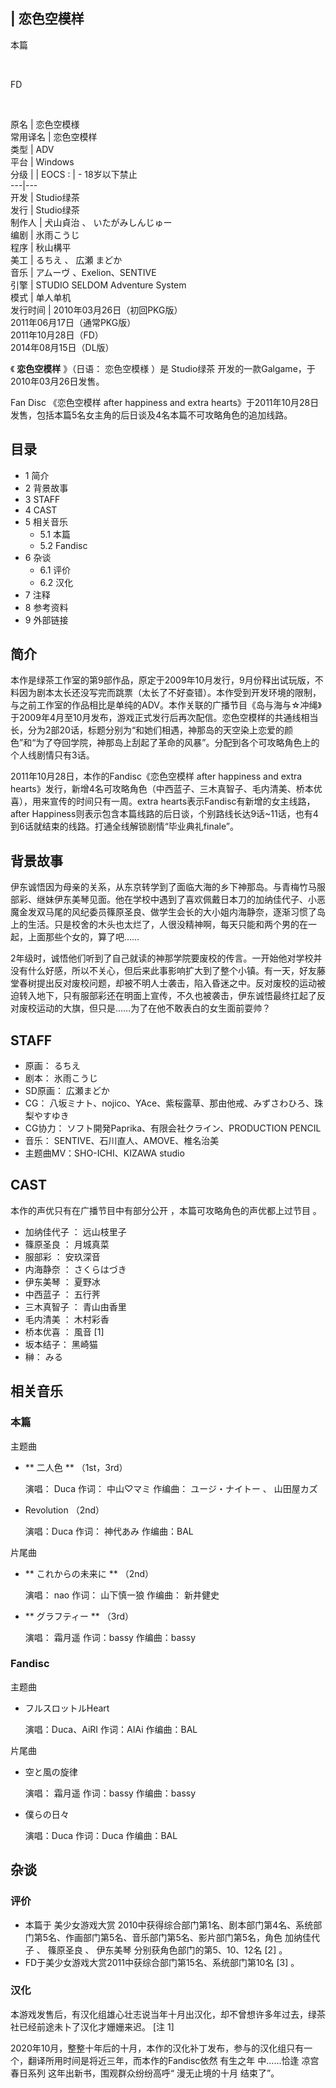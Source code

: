 |  恋色空模样  
---  
  
本篇

</br>

FD

</br>  
  
原名  |  恋色空模様   
常用译名  |  恋色空模样   
类型  |  ADV   
平台  |  Windows   
分级  |  |  EOCS  :  |  \- 18岁以下禁止   
---|---  
开发  |  Studio绿茶   
发行  |  Studio绿茶   
制作人  |  犬山貞治  、  いたがみしんじゅー   
编剧  |  氷雨こうじ   
程序  |  秋山構平   
美工  |  るちえ  、  広瀬 まどか   
音乐  |  アムーヴ  、Exelion、SENTIVE   
引擎  |  STUDIO SELDOM Adventure System   
模式  |  单人单机   
发行时间  |  2010年03月26日（初回PKG版）   
2011年06月17日（通常PKG版）  
2011年10月28日（FD）  
2014年08月15日（DL版）  
  
《 **恋色空模样** 》（日语：  恋色空模様  ）是  Studio绿茶  开发的一款Galgame，于2010年03月26日发售。

Fan Disc  《恋色空模样 after happiness and extra
hearts》于2011年10月28日发售，包括本篇5名女主角的后日谈及4名本篇不可攻略角色的追加线路。

##  目录

  * 1  简介 
  * 2  背景故事 
  * 3  STAFF 
  * 4  CAST 
  * 5  相关音乐 
    * 5.1  本篇 
    * 5.2  Fandisc 
  * 6  杂谈 
    * 6.1  评价 
    * 6.2  汉化 
  * 7  注释 
  * 8  参考资料 
  * 9  外部链接 

##  简介

本作是绿茶工作室的第9部作品，原定于2009年10月发行，9月份释出试玩版，不料因为剧本太长还没写完而跳票（太长了不好查错）。本作受到开发环境的限制，与之前工作室的作品相比是单纯的ADV。本作关联的广播节目《岛与海与☆冲绳》于2009年4月至10月发布，游戏正式发行后再次配信。恋色空模样的共通线相当长，分为2部20话，标题分别为“和她们相遇，神那岛的天空染上恋爱的颜色”和“为了夺回学院，神那岛上刮起了革命的风暴”。分配到各个可攻略角色上的个人线剧情只有3话。

2011年10月28日，本作的Fandisc《恋色空模样 after happiness and extra
hearts》发行，新增4名可攻略角色（中西蓝子、三木真智子、毛内清美、桥本优喜），用来宣传的时间只有一周。extra
hearts表示Fandisc有新增的女主线路，after
Happiness则表示包含本篇线路的后日谈，个别路线长达9话~11话，也有4到6话就结束的线路。打通全线解锁剧情“毕业典礼finale”。

##  背景故事

伊东诚悟因为母亲的关系，从东京转学到了面临大海的乡下神那岛。与青梅竹马服部彩、继妹伊东美琴见面。他在学校中遇到了喜欢佩戴日本刀的加纳佳代子、小恶魔金发双马尾的风纪委员篠原圣良、做学生会长的大小姐内海静奈，逐渐习惯了岛上的生活。只是校舍的木头也太烂了，人很没精神啊，每天只能和两个男的在一起，上面那些个女的，算了吧……

2年级时，诚悟他们听到了自己就读的神那学院要废校的传言。一开始他对学校并没有什么好感，所以不关心，但后来此事影响扩大到了整个小镇。有一天，好友藤堂春树提出反对废校问题，却被不明人士袭击，陷入昏迷之中。反对废校的运动被迫转入地下，只有服部彩还在明面上宣传，不久也被袭击，伊东诚悟最终扛起了反对废校运动的大旗，但只是……为了在他不敢表白的女生面前耍帅？

##  STAFF

  * 原画：  るちえ 
  * 剧本：  氷雨こうじ 
  * SD原画：  広瀬まどか 
  * CG：  八坂ミナト、nojico、YAce、紫桜露草、那由他戒、みずさわひろ、珠梨やすゆき 
  * CG协力：  ソフト開発Paprika、有限会社クライン、PRODUCTION PENCIL 
  * 音乐：  SENTIVE、石川直人、AMOVE、椎名治美 
  * 主题曲MV：SHO-ICHI、KIZAWA studio 

##  CAST

本作的声优只有在广播节目中有部分公开  ，本篇可攻略角色的声优都上过节目  。

  * 加纳佳代子  ：  远山枝里子 
  * 篠原圣良  ：  月城真菜 
  * 服部彩  ：  安玖深音 
  * 内海静奈  ：  さくらはづき 
  * 伊东美琴  ：  夏野冰 
  * 中西蓝子  ：  五行荠 
  * 三木真智子  ：  青山由香里 
  * 毛内清美  ：  木村彩香 
  * 桥本优喜  ：  風音  [1] 
  * 坂本结子：  黑崎猫 
  * 榊：  みる 

##  相关音乐

###  本篇

主题曲

  * ** 二人色  ** （1st，3rd） 

     演唱：  Duca 
     作词：  中山♡マミ 
     作编曲：  ユージ・ナイトー  、  山田屋カズ 

  * Revolution  （2nd） 

     演唱：Duca 
     作词：  神代あみ 
     作编曲：BAL 

片尾曲

  * ** これからの未来に  ** （2nd） 

     演唱：  nao 
     作词：  山下慎一狼 
     作编曲：  新井健史 

  * ** グラフティー  ** （3rd） 

     演唱：  霜月遥 
     作词：bassy 
     作编曲：bassy 

###  Fandisc

主题曲

  * フルスロットルHeart 

     演唱：Duca、AiRI 
     作词：AIAi 
     作编曲：BAL 

片尾曲

  * 空と風の旋律 

     演唱：  霜月遥 
     作词：bassy 
     作编曲：bassy 

  * 僕らの日々 

     演唱：Duca 
     作词：Duca 
     作编曲：BAL 

##  杂谈

###  评价

  * 本篇于  美少女游戏大赏  2010中获得综合部门第1名、剧本部门第4名、系统部门第5名、作画部门第5名、音乐部门第5名、影片部门第5名，角色  加纳佳代子  、  篠原圣良  、  伊东美琴  分别获角色部门的第5、10、12名  [2]  。 
  * FD于美少女游戏大赏2011中获综合部门第15名、系统部门第10名  [3]  。 

###  汉化

本游戏发售后，有汉化组雄心壮志说当年十月出汉化，却不曾想许多年过去，绿茶社已经前途未卜了汉化才姗姗来迟。  [注 1]

2020年10月，整整十年后的十月，本作的汉化补丁发布，参与的汉化组只有一个，翻译所用时间是将近三年，而本作的Fandisc依然  有生之年  中……恰逢
凉宫春日系列  这年出新书，围观群众纷纷高呼“  漫无止境的十月  结束了”。